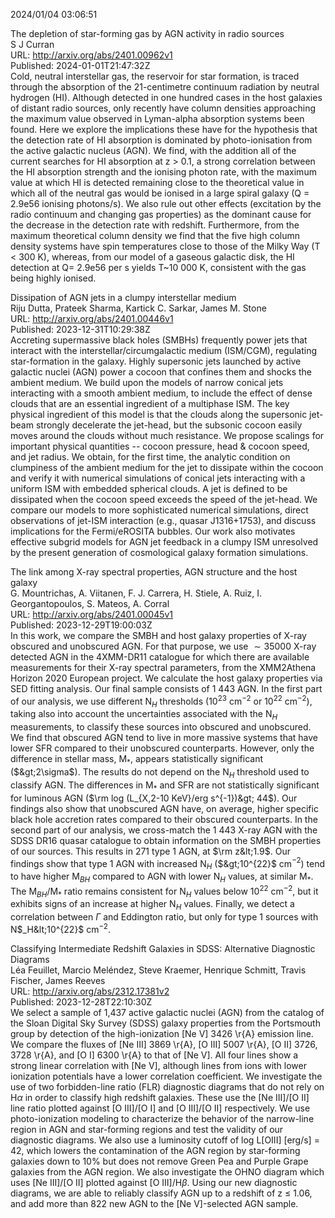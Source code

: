2024/01/04 03:06:51  

The depletion of star-forming gas by AGN activity in radio sources  
S J Curran  
URL: http://arxiv.org/abs/2401.00962v1  
Published: 2024-01-01T21:47:32Z  
  Cold, neutral interstellar gas, the reservoir for star formation, is traced through the absorption of the 21-centimetre continuum radiation by neutral hydrogen (HI). Although detected in one hundred cases in the host galaxies of distant radio sources, only recently have column densities approaching the maximum value observed in Lyman-alpha absorption systems been found. Here we explore the implications these have for the hypothesis that the detection rate of HI absorption is dominated by photo-ionisation from the active galactic nucleus (AGN). We find, with the addition all of the current searches for HI absorption at z &gt; 0.1, a strong correlation between the HI absorption strength and the ionising photon rate, with the maximum value at which HI is detected remaining close to the theoretical value in which all of the neutral gas would be ionised in a large spiral galaxy (Q = 2.9e56 ionising photons/s). We also rule out other effects (excitation by the radio continuum and changing gas properties) as the dominant cause for the decrease in the detection rate with redshift. Furthermore, from the maximum theoretical column density we find that the five high column density systems have spin temperatures close to those of the Milky Way (T &lt; 300 K), whereas, from our model of a gaseous galactic disk, the HI detection at Q= 2.9e56 per s yields T~10 000 K, consistent with the gas being highly ionised.   

Dissipation of AGN jets in a clumpy interstellar medium  
Riju Dutta, Prateek Sharma, Kartick C. Sarkar, James M. Stone  
URL: http://arxiv.org/abs/2401.00446v1  
Published: 2023-12-31T10:29:38Z  
  Accreting supermassive black holes (SMBHs) frequently power jets that interact with the interstellar/circumgalactic medium (ISM/CGM), regulating star-formation in the galaxy. Highly supersonic jets launched by active galactic nuclei (AGN) power a cocoon that confines them and shocks the ambient medium. We build upon the models of narrow conical jets interacting with a smooth ambient medium, to include the effect of dense clouds that are an essential ingredient of a multiphase ISM. The key physical ingredient of this model is that the clouds along the supersonic jet-beam strongly decelerate the jet-head, but the subsonic cocoon easily moves around the clouds without much resistance. We propose scalings for important physical quantities -- cocoon pressure, head &amp; cocoon speed, and jet radius. We obtain, for the first time, the analytic condition on clumpiness of the ambient medium for the jet to dissipate within the cocoon and verify it with numerical simulations of conical jets interacting with a uniform ISM with embedded spherical clouds. A jet is defined to be dissipated when the cocoon speed exceeds the speed of the jet-head. We compare our models to more sophisticated numerical simulations, direct observations of jet-ISM interaction (e.g., quasar J1316+1753), and discuss implications for the Fermi/eROSITA bubbles. Our work also motivates effective subgrid models for AGN jet feedback in a clumpy ISM unresolved by the present generation of cosmological galaxy formation simulations.   

The link among X-ray spectral properties, AGN structure and the host
  galaxy  
G. Mountrichas, A. Viitanen, F. J. Carrera, H. Stiele, A. Ruiz, I. Georgantopoulos, S. Mateos, A. Corral  
URL: http://arxiv.org/abs/2401.00045v1  
Published: 2023-12-29T19:00:03Z  
  In this work, we compare the SMBH and host galaxy properties of X-ray obscured and unobscured AGN. For that purpose, we use $\sim 35 000$ X-ray detected AGN in the 4XMM-DR11 catalogue for which there are available measurements for their X-ray spectral parameters, from the XMM2Athena Horizon 2020 European project. We calculate the host galaxy properties via SED fitting analysis. Our final sample consists of 1 443 AGN. In the first part of our analysis, we use different N$_H$ thresholds (10$^{23}$ cm$^{-2}$ or 10$^{22}$ cm$^{-2}$), taking also into account the uncertainties associated with the N$_H$ measurements, to classify these sources into obscured and unobscured. We find that obscured AGN tend to live in more massive systems that have lower SFR compared to their unobscured counterparts. However, only the difference in stellar mass, M$_*$, appears statistically significant ($&gt;2\sigma$). The results do not depend on the N$_H$ threshold used to classify AGN. The differences in M$_*$ and SFR are not statistically significant for luminous AGN ($\rm log (L_{X,2-10 KeV}/erg s^{-1})&gt; 44$). Our findings also show that unobscured AGN have, on average, higher specific black hole accretion rates compared to their obscured counterparts. In the second part of our analysis, we cross-match the 1 443 X-ray AGN with the SDSS DR16 quasar catalogue to obtain information on the SMBH properties of our sources. This results in 271 type 1 AGN, at $\rm z&lt;1.9$. Our findings show that type 1 AGN with increased N$_H$ ($&gt;10^{22}$ cm$^{-2}$) tend to have higher M$_{BH}$ compared to AGN with lower N$_H$ values, at similar M$_*$. The M$_{BH}$/M$_*$ ratio remains consistent for N$_H$ values below 10$^{22}$ cm$^{-2}$, but it exhibits signs of an increase at higher N$_H$ values. Finally, we detect a correlation between $\Gamma$ and Eddington ratio, but only for type 1 sources with N$_H&lt;10^{22}$ cm$^{-2}$.   

Classifying Intermediate Redshift Galaxies in SDSS: Alternative
  Diagnostic Diagrams  
Léa Feuillet, Marcio Meléndez, Steve Kraemer, Henrique Schmitt, Travis Fischer, James Reeves  
URL: http://arxiv.org/abs/2312.17381v2  
Published: 2023-12-28T22:10:30Z  
  We select a sample of 1,437 active galactic nuclei (AGN) from the catalog of the Sloan Digital Sky Survey (SDSS) galaxy properties from the Portsmouth group by detection of the high-ionization [Ne V] 3426 \r{A} emission line. We compare the fluxes of [Ne III] 3869 \r{A}, [O III] 5007 \r{A}, [O II] 3726, 3728 \r{A}, and [O I] 6300 \r{A} to that of [Ne V]. All four lines show a strong linear correlation with [Ne V], although lines from ions with lower ionization potentials have a lower correlation coefficient. We investigate the use of two forbidden-line ratio (FLR) diagnostic diagrams that do not rely on H$\alpha$ in order to classify high redshift galaxies. These use the [Ne III]/[O II] line ratio plotted against [O III]/[O I] and [O III]/[O II] respectively. We use photo-ionization modeling to characterize the behavior of the narrow-line region in AGN and star-forming regions and test the validity of our diagnostic diagrams. We also use a luminosity cutoff of log L[OIII] [erg/s] = 42, which lowers the contamination of the AGN region by star-forming galaxies down to 10% but does not remove Green Pea and Purple Grape galaxies from the AGN region. We also investigate the OHNO diagram which uses [Ne III]/[O II] plotted against [O III]/H$\beta$. Using our new diagnostic diagrams, we are able to reliably classify AGN up to a redshift of z $\leq$ 1.06, and add more than 822 new AGN to the [Ne V]-selected AGN sample.   

